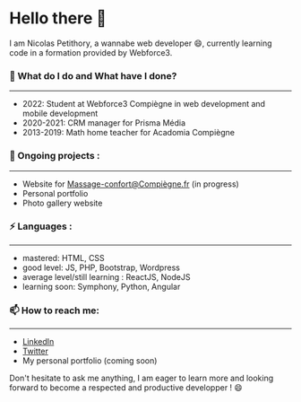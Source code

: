 # Hello there 👋

I am Nicolas Petithory, a wannabe web developer 😄, currently learning code in a formation provided by Webforce3.<br>



### 🌱 What do I do and What have I done?
***

- 2022: Student at Webforce3 Compiègne in web development and mobile development
- 2020-2021: CRM manager for Prisma Média
- 2013-2019: Math home teacher for Acadomia Compiègne


### 🔭 Ongoing projects : 
***

- Website for Massage-confort@Compiègne.fr (in progress)
- Personal portfolio
- Photo gallery website 


### ⚡ Languages :
***

- mastered: HTML, CSS
- good level: JS, PHP, Bootstrap, Wordpress
- average level/still learning : ReactJS, NodeJS 
- learning soon: Symphony, Python, Angular


### 📫 How to reach me: 
***

- [LinkedIn](www.linkedin.com/in/nicolas-petithory/)
- [Twitter](https://twitter.com/NPetithory) 
- My personal portfolio (coming soon) 

Don't hesitate to ask me anything, I am eager to learn more and looking forward to become a respected and productive developper ! 😄


